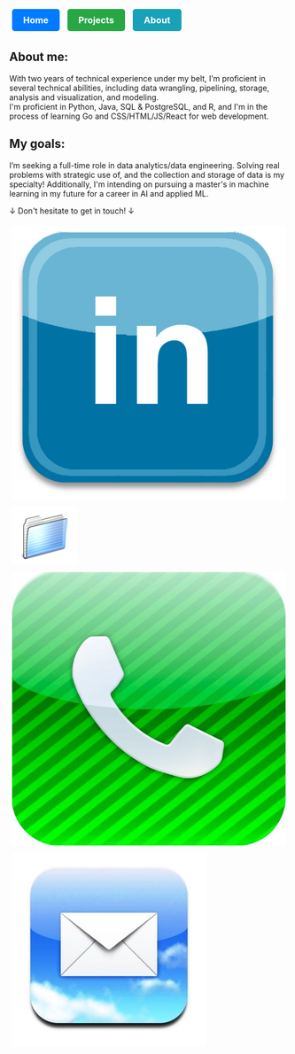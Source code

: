 <!DOCTYPE html>
<html lang="en">
<head>
<meta charset="UTF-8">
<meta name="viewport" content="width=device-width, initial-scale=1.0">
<title>Peter Manning</title>
<style>
  /* Styles for buttons */
  .btn {
    display: inline-block;
    padding: 10px 20px;
    margin: 5px;
    border-radius: 5px;
    text-decoration: none;
    color: white;
    font-weight: bold;
    font-size: 16px;
  }
  .btn-primary { background-color: #007bff; }
  .btn-success { background-color: #28a745; }
  .btn-info { background-color: #17a2b8; }

  /* Styles for contact icons */
  .contact-button img {
    width: 32px;
    height: 32px;
    vertical-align: middle;
  }
  .contact-button {
    display: inline-block;
    margin: 5px;
    text-decoration: none;
  }
</style>
</head>
<body>

<!-- Top Section: Navigation Buttons -->
<div class="btn-container">
  <a href="README.md" class="btn btn-primary">Home</a>
  <a href="projectPage.md" class="btn btn-success">Projects</a>
  <a href="about.md" class="btn btn-info">About</a>
</div>

<!-- Middle Section: Description -->
<h2>About me:</h2>
<p>
  With two years of technical experience under my belt, I’m proficient in several technical abilities, including data wrangling, pipelining, storage, analysis and visualization, and modeling. <br>I'm proficient in Python, Java, SQL & PostgreSQL, and R, and I'm in the process of learning Go and CSS/HTML/JS/React for web development.
</p>

<h2>My goals:</h2>
<p>
  I’m seeking a full-time role in data analytics/data engineering. Solving real problems with strategic use of, and the collection and storage of data is my specialty! Additionally, I'm intending on pursuing a master's in machine learning in my future for a career in AI and applied ML.
</p>

<p>↓ Don't hesitate to get in touch! ↓</p>

<!-- Bottom Section: Contact Buttons -->
<div>
  <a href="https://www.linkedin.com/in/your-profile" class="contact-button">
    <img src="images/linkedin.jpg" alt="LinkedIn">
  </a>
  <a href="https://docs.google.com/document/d/12OT1G2pk7JruC2Z_F1J2xMmz6Qf-urPc/edit?usp=sharing&ouid=116509027107431059441&rtpof=true&sd=true" class="contact-button">
    <img src="images/files.png" alt="Resume">
  </a>
  <a href="#" class="contact-button" onclick="alert('Phone: +4244650093')">
    <img src="images/phones.jpg" alt="Phone">
  </a>
  <a href="#" class="contact-button" onclick="alert('Email: peterjmanning@berkeley.edu')">
    <img src="images/email.jpg" alt="Email">
  </a>
</div>

</body>
</html>
